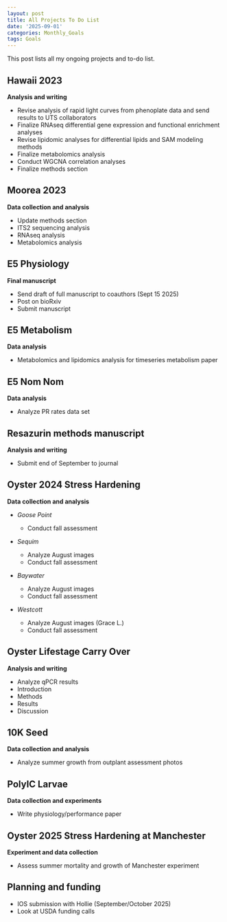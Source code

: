 ```yaml
---
layout: post
title: All Projects To Do List
date: '2025-09-01'
categories: Monthly_Goals
tags: Goals
---
```


This post lists all my ongoing projects and to-do list.  

## Hawaii 2023   
**Analysis and writing**   

- Revise analysis of rapid light curves from phenoplate data and send results to UTS collaborators 
- Finalize RNAseq differential gene expression and functional enrichment analyses 
- Revise lipidomic analyses for differential lipids and SAM modeling methods 
- Finalize metabolomics analysis 
- Conduct WGCNA correlation analyses 
- Finalize methods section 

## Moorea 2023   
**Data collection and analysis**   

- Update methods section 
- ITS2 sequencing analysis
- RNAseq analysis
- Metabolomics analysis

## E5 Physiology     
**Final manuscript**   

- Send draft of full manuscript to coauthors (Sept 15 2025) 
- Post on bioRxiv
- Submit manuscript

## E5 Metabolism   
**Data analysis** 

- Metabolomics and lipidomics analysis for timeseries metabolism paper 

## E5 Nom Nom   
**Data analysis** 

- Analyze PR rates data set 

## Resazurin methods manuscript   
**Analysis and writing** 

- Submit end of September to journal 

## Oyster 2024 Stress Hardening   
**Data collection and analysis** 

- *Goose Point*
	- Conduct fall assessment
  
- *Sequim* 
	- Analyze August images
	- Conduct fall assessment

- *Baywater* 
	- Analyze August images
	- Conduct fall assessment

- *Westcott* 
	- Analyze August images (Grace L.)
	- Conduct fall assessment

## Oyster Lifestage Carry Over 
**Analysis and writing** 

- Analyze qPCR results
- Introduction 
- Methods 
- Results 
- Discussion 

## 10K Seed    
**Data collection and analysis**   

- Analyze summer growth from outplant assessment photos 

## PolyIC Larvae   
**Data collection and experiments**   
 
- Write physiology/performance paper 

## Oyster 2025 Stress Hardening at Manchester   
**Experiment and data collection**   

- Assess summer mortality and growth of Manchester experiment 

## Planning and funding    

- IOS submission with Hollie (September/October 2025)
- Look at USDA funding calls
